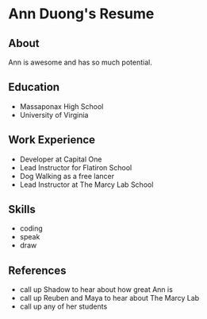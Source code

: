 # Ann Duong's Resume

## About
Ann is awesome and has so much potential.

## Education
* Massaponax High School 
* University of Virginia

## Work Experience

* Developer at Capital One
* Lead Instructor for Flatiron School
* Dog Walking as a free lancer
* Lead Instructor at The Marcy Lab School

## Skills
* coding
* speak
* draw

## References
* call up Shadow to hear about how great Ann is
* call up Reuben and Maya to hear about The Marcy Lab
* call up any of her students
